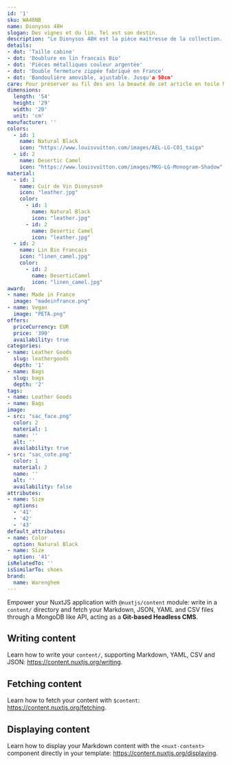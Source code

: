 ```yaml
---
id: '1'
sku: WA48NB
name: Dionysos 48H
slogan: Des vignes et du lin. Tel est son destin.
description: "Le Dionysos 48H est la pièce maitresse de la collection. Léger, souple et toujours prêt pour vous accompagner dans vos déplacements, le sac fait honneur à son nom : les experts du bagage logeront facilement une semaine de vêtements dans son intérieur généreux, aux dimensions de bagage cabine."
details:   
- dot: 'Taille cabine'
- dot: 'Doublure en lin francais Bio'
- dot: 'Pièces métalliques couleur argentée'
- dot: 'Double fermeture zippée fabriqué en France'
- dot: 'Bandoulière amovible, ajustable. Jusqu'a 50cm'
care: Pour préserver au fil des ans la beauté de cet article en toile Monogram Éclipse, nous vous recommandons de suivre ces conseils d’entretien
dimensions:
  length: '54'
  height: '29'
  width: '20'
  unit: 'cm'
manufacturer: ''
colors:
  - id: 1
    name: Natural Black
    icon: "https://www.louisvuitton.com/images/AEL-LG-C01_taiga"
  - id: 2
    name: Desertic Camel
    icon: "https://www.louisvuitton.com/images/MKG-LG-Monogram-Shadow"
material:
  - id: 1
    name: Cuir de Vin Dionysos®
    icon: "leather.jpg"
    color:
      - id: 1
        name: Natural Black
        icon: "leather.jpg"
      - id: 2
        name: Desertic Camel
        icon: "leather.jpg"
  - id: 2
    name: Lin Bio Francais
    icon: "linen_camel.jpg" 
    color:
      - id: 2
        name: DeserticCamel
        icon: "linen_camel.jpg"
award:
- name: Made in France
  image: "madeinfrance.png"
- name: Vegan
  image: "PETA.png"
offers:
  priceCurrency: EUR
  price: '390'
  availability: true
categories:
- name: Leather Goods
  slug: leathergoods
  depth: '1'
- name: Bags
  slug: bags
  depth: '2'
tags:
- name: Leather Goods
- name: Bags
image:
- src: "sac_face.png"
  color: 2
  material: 1
  name: ''
  alt: ''
  availability: true
- src: "sac_cote.png"
  color: 1
  material: 2
  name: ''
  alt: ''
  availability: false
attributes:
- name: Size
  options:
  - '41'
  - '42'
  - '43'
default_attributes:
- name: Color
  option: Natural Black
- name: Size
  option: '41'
isRelatedTo: ''
isSimilarTo: shoes
brand:
  name: Warenghem
---
```


Empower your NuxtJS application with `@nuxtjs/content` module: write in a `content/` directory and fetch your Markdown, JSON, YAML and CSV files through a MongoDB like API, acting as a **Git-based Headless CMS**.

## Writing content

Learn how to write your `content/`, supporting Markdown, YAML, CSV and JSON: https://content.nuxtjs.org/writing.

## Fetching content

Learn how to fetch your content with `$content`: https://content.nuxtjs.org/fetching.

## Displaying content

Learn how to display your Markdown content with the `<nuxt-content>` component directly in your template: https://content.nuxtjs.org/displaying.